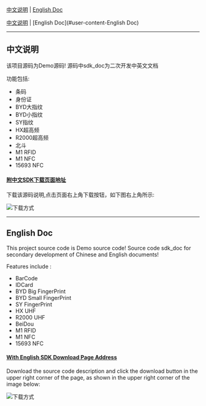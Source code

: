 
[中文说明](https://coding.net/u/CoreWise/p/CoreWiseDemo/git/blob/master/readme_zh.md)  | [English Doc](https://coding.net/u/CoreWise/p/CoreWiseDemo/git/blob/master/readme_en.md)



[中文说明](#user-content-中文说明) | [English Doc](#user-content-English Doc)

---
## 中文说明

该项目源码为Demo源码! 源码中sdk_doc为二次开发中英文文档

功能包括:
- 条码
- 身份证
- BYD大指纹
- BYD小指纹
- SY指纹
- HX超高频
- R2000超高频
- 北斗
- M1 RFID
- M1 NFC
- 15693 NFC

#### [附中文SDK下载页面地址](https://git.coding.net/CoreWise/SDK.git)

下载该源码说明,点击页面右上角下载按钮，如下图右上角所示:

![下载方式](https://i.loli.net/2019/05/05/5cce430445736.png)




----

## English Doc


This project source code is Demo source code! Source code sdk_doc for secondary development of Chinese and English documents!

Features include :

- BarCode
- IDCard
- BYD Big FingerPrint
- BYD Small FingerPrint
- SY FingerPrint
- HX UHF
- R2000 UHF
- BeiDou
- M1 RFID
- M1 NFC
- 15693 NFC

#### [With English SDK Download Page Address](https://git.coding.net/CoreWise/SDK.git)

Download the source code description and click the download button in the upper right corner of the page, as shown in the upper right corner of the image below:

![下载方式](https://i.loli.net/2019/05/05/5cce430445736.png)